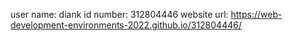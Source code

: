 user name: diank
id number: 312804446
website url: https://web-development-environments-2022.github.io/312804446/
